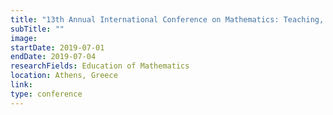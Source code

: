 ```yaml
---
title: "13th Annual International Conference on Mathematics: Teaching, Theory & Applications"
subTitle: ""
image:
startDate: 2019-07-01
endDate: 2019-07-04
researchFields: Education of Mathematics
location: Athens, Greece
link: 
type: conference
---
```

